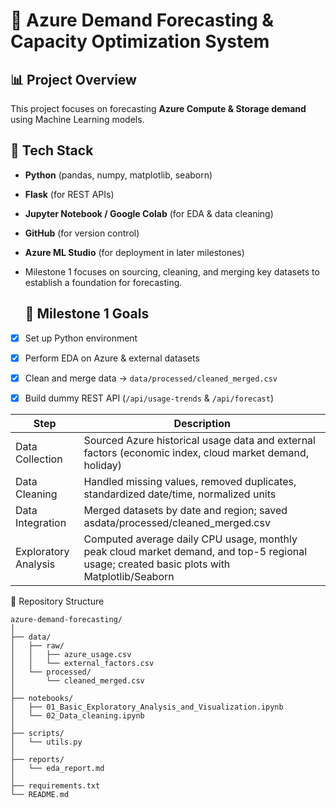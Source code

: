 # 🚀 Azure Demand Forecasting & Capacity Optimization System

## 📊 Project Overview
This project focuses on forecasting **Azure Compute & Storage demand** using Machine Learning models.  

## 🧰 Tech Stack
- **Python** (pandas, numpy, matplotlib, seaborn)
- **Flask** (for REST APIs)
- **Jupyter Notebook / Google Colab** (for EDA & data cleaning)
- **GitHub** (for version control)
- **Azure ML Studio** (for deployment in later milestones)


- Milestone 1 focuses on sourcing, cleaning, and merging key datasets to establish a foundation for forecasting.

  ## 🎯 Milestone 1 Goals
- [x] Set up Python environment  
- [x] Perform EDA on Azure & external datasets  
- [x] Clean and merge data → `data/processed/cleaned_merged.csv`  
- [x] Build dummy REST API (`/api/usage-trends` & `/api/forecast`) 


| Step                   | Description                                                                                                                             |
| ---------------------- | --------------------------------------------------------------------------------------------------------------------------------------- |
| Data Collection        | Sourced Azure historical usage data and external factors (economic index, cloud market demand, holiday)                                 |
| Data Cleaning          | Handled missing values, removed duplicates, standardized date/time, normalized units                                                    |
| Data Integration       | Merged datasets by date and region; saved asdata/processed/cleaned_merged.csv                                                           |
| Exploratory Analysis   | Computed average daily CPU usage, monthly peak cloud market demand, and top-5 regional usage; created basic plots with Matplotlib/Seaborn|

📁 Repository Structure

```
azure-demand-forecasting/
│
├── data/
│   ├── raw/
│   │   ├── azure_usage.csv
│   │   └── external_factors.csv
│   └── processed/
│       └── cleaned_merged.csv
│
├── notebooks/
│   ├── 01_Basic_Exploratory_Analysis_and_Visualization.ipynb
│   └── 02_Data_cleaning.ipynb
│
├── scripts/
│   └── utils.py
│
├── reports/
│   └── eda_report.md
│
├── requirements.txt
└── README.md
```
  
